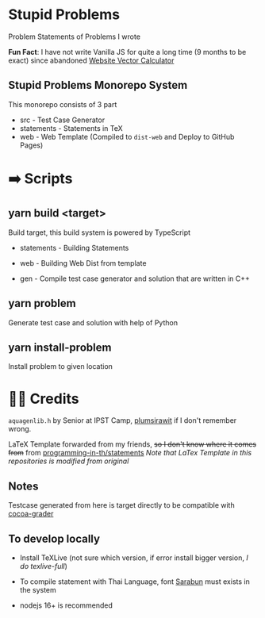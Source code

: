 # Stupid Problems

Problem Statements of Problems I wrote

**Fun Fact**: I have not write Vanilla JS for quite a long time (9 months to be exact) since abandoned [Website Vector Calculator](https://github.com/Leomotors/Website-Vector-Calculator)

## Stupid Problems Monorepo System

This monorepo consists of 3 part

- src - Test Case Generator
- statements - Statements in TeX
- web - Web Template (Compiled to `dist-web` and Deploy to GitHub Pages)

# ➡️ Scripts

## yarn build \<target\>

Build target, this build system is powered by TypeScript

- statements - Building Statements

- web - Building Web Dist from template

- gen - Compile test case generator and solution that are written in C++

## yarn problem

Generate test case and solution with help of Python

## yarn install-problem

Install problem to given location

# 🙇‍♂️ Credits

`aquagenlib.h` by Senior at IPST Camp, [plumsirawit](https://github.com/plumsirawit) if I don't remember wrong.

LaTeX Template forwarded from my friends, ~~so I don't know where it comes from~~ from
[programming-in-th/statements](https://github.com/programming-in-th/statements/blob/master/templates/style.sty)
_Note that LaTex Template in this repositories is modified from original_

## Notes

Testcase generated from here is target directly to be compatible with
[cocoa-grader](https://github.com/Leomotors/cocoa-grader)

## To develop locally

- Install TeXLive (not sure which version, if error install bigger version, _I do texlive-full_)

- To compile statement with Thai Language, font [Sarabun](https://fonts.google.com/specimen/Sarabun?subset=thai) must exists in the system

- nodejs 16+ is recommended
